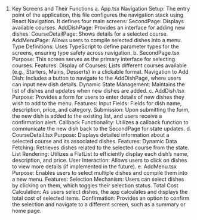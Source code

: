 1. Key Screens and Their Functions
a. App.tsx
Navigation Setup: The entry point of the application, this file configures the navigation stack using React Navigation. It defines four main screens:
SecondPage: Displays available courses.
AddDishPage: Provides an interface for adding new dishes.
CourseDetailPage: Shows details for a selected course.
AddMenuPage: Allows users to compile selected dishes into a menu.
Type Definitions: Uses TypeScript to define parameter types for the screens, ensuring type safety across navigation.
b. SecondPage.tsx
Purpose: This screen serves as the primary interface for selecting courses.
Features:
Display of Courses: Lists different courses available (e.g., Starters, Mains, Desserts) in a clickable format.
Navigation to Add Dish: Includes a button to navigate to the AddDishPage, where users can input new dish details.
Dynamic State Management: Maintains the list of dishes and updates when new dishes are added.
c. AddDish.tsx
Purpose: Provides a form for users to enter details of new dishes they wish to add to the menu.
Features:
Input Fields: Fields for dish name, description, price, and category.
Submission: Upon submitting the form, the new dish is added to the existing list, and users receive a confirmation alert.
Callback Functionality: Utilizes a callback function to communicate the new dish back to the SecondPage for state updates.
d. CourseDetail.tsx
Purpose: Displays detailed information about a selected course and its associated dishes.
Features:
Dynamic Data Fetching: Retrieves dishes related to the selected course from the state.
List Rendering: Utilizes a FlatList to efficiently display each dish’s name, description, and price.
User Interaction: Allows users to click on dishes to view more details (if implemented in the future).
e. AddMenu.tsx
Purpose: Enables users to select multiple dishes and compile them into a new menu.
Features:
Selection Mechanism: Users can select dishes by clicking on them, which toggles their selection status.
Total Cost Calculation: As users select dishes, the app calculates and displays the total cost of selected items.
Confirmation: Provides an option to confirm the selection and navigate to a different screen, such as a summary or home page.
